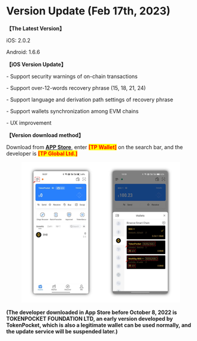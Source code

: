 # Version Update (Feb 17th, 2023)

**【The Latest Version】**

iOS: 2.0.2

Android: 1.6.6



**【iOS Version Update】**

\- Support security warnings of on-chain transactions

\- Support over-12-words recovery phrase (15, 18, 21, 24)

\- Support language and derivation path settings of recovery phrase

\- Support wallets synchronization among EVM chains

\- UX improvement



**【Version download method】‌**

&#x20; Download from [**APP Store**](https://apps.apple.com/hk/app/tp-global-wallet/id6444625622), enter <mark style="color:red;">**\[TP Wallet]**</mark> on the search bar, and the developer is <mark style="color:red;">**\[TP Global Ltd.]**</mark>

<figure><img src="../../.gitbook/assets/image (1) (2).png" alt=""><figcaption></figcaption></figure>

**(The developer downloaded in App Store before October 8, 2022 is TOKENPOCKET FOUNDATION LTD, an early version developed by TokenPocket, which is also a legitimate wallet can be used normally, and the update service will be suspended later.)**
